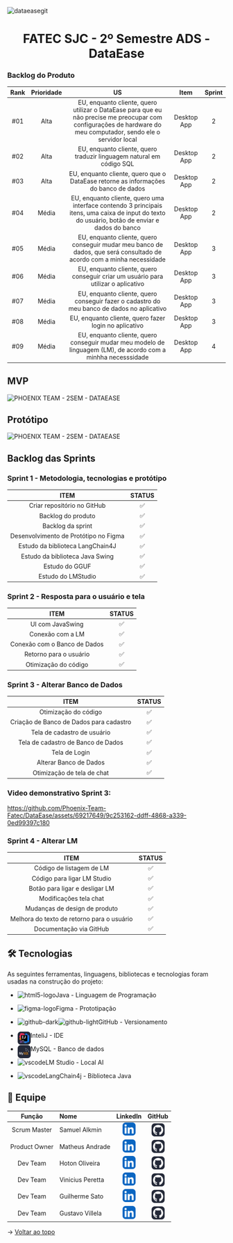 ![dataeasegit](https://github.com/Phoenix-Team-Fatec/DataEase/assets/69217649/7b36309a-c0fa-4f39-8e69-e46377f52392)

<span id="topo">
<h1 align="center"> FATEC SJC - 2º Semestre ADS - DataEase </h1>
  
### Backlog do Produto

| Rank     | Prioridade |  US   | Item | Sprint | 
| :----: | :----: | :----: | :----: | :----: |
| #01    | Alta | EU, enquanto cliente, quero utilizar o DataEase para que eu não precise me preocupar com configurações de hardware do meu computador, sendo ele o servidor local  | Desktop App |  2  |
| #02    | Alta |EU, enquanto cliente, quero traduzir linguagem natural em código SQL | Desktop App |  2  | 
| #03    | Alta |EU, enquanto cliente, quero que o DataEase retorne as informações do banco de dados | Desktop App |  2  | 
| #04    | Média |EU, enquanto cliente, quero uma interface contendo 3 principais itens, uma caixa de input do texto do usuário, botão de enviar e dados do banco | Desktop App | 2  |
| #05    | Média |EU, enquanto cliente, quero conseguir mudar meu banco de dados, que será consultado de acordo com a minha necessidade | Desktop App | 3 |
| #06    | Média |EU, enquanto cliente, quero conseguir criar um usuário para utilizar o aplicativo | Desktop App | 3 |
| #07    | Média |EU, enquanto cliente, quero conseguir fazer o cadastro do meu banco de dados no aplicativo | Desktop App | 3 |
| #08    | Média |EU, enquanto cliente, quero fazer login no aplicativo | Desktop App | 3 | 
| #09    | Média |EU, enquanto cliente, quero conseguir mudar meu modelo de linguagem (LM), de acordo com a minhha necesssidade | Desktop App| 4 |



## MVP
<span id="mvp">

![PHOENIX TEAM - 2SEM - DATAEASE](https://github.com/Phoenix-Team-Fatec/DataEase/assets/69217649/6169ea66-3a54-45be-af09-f715f152119b)

## Protótipo
<span id="prototipo">

![PHOENIX TEAM - 2SEM - DATAEASE](https://github.com/Phoenix-Team-Fatec/DataEase/assets/69217649/d2a026fb-c9be-4b0d-a7d2-64320dba06ca)

## Backlog das Sprints

### Sprint 1 - Metodologia, tecnologias e protótipo

| ITEM   | STATUS |
| :----: | :----: |
|Criar repositório no GitHub| :white_check_mark: |
|Backlog do produto| :white_check_mark: |
|Backlog da sprint| :white_check_mark: |
|Desenvolvimento de Protótipo no Figma| :white_check_mark: |
|Estudo da biblioteca LangChain4J| :white_check_mark: |
|Estudo da biblioteca Java Swing| :white_check_mark: |
|Estudo do GGUF| :white_check_mark: |
|Estudo do LMStudio| :white_check_mark: |

### Sprint 2 - Resposta para o usuário e tela

| ITEM   | STATUS |
| :----: | :----: |
|UI com JavaSwing| :white_check_mark: |
|Conexão com a LM| :white_check_mark: |
|Conexão com o Banco de Dados| :white_check_mark: |
|Retorno para o usuário| :white_check_mark: |
|Otimização do código| :white_check_mark: |

### Sprint 3 - Alterar Banco de Dados

| ITEM   | STATUS |
| :----: | :----: |
|Otimização do código| :white_check_mark: |
|Criação de Banco de Dados para cadastro| :white_check_mark: |
|Tela de cadastro de usuário| :white_check_mark: |
|Tela de cadastro de Banco de Dados| :white_check_mark: |
|Tela de Login| :white_check_mark: |
|Alterar Banco de Dados| :white_check_mark: |
|Otimização de tela de chat| :white_check_mark: |
### Video demonstrativo Sprint 3:
https://github.com/Phoenix-Team-Fatec/DataEase/assets/69217649/9c253162-ddff-4868-a339-0ed99397c180

### Sprint 4 - Alterar LM

| ITEM   | STATUS |
| :----: | :----: |
|Código de listagem de LM| :white_check_mark: |
|Código para ligar LM Studio| :white_check_mark: |
|Botâo para ligar e desligar LM| :white_check_mark: |
|Modificaçôes tela chat| :white_check_mark: |
|Mudanças de design de produto| :white_check_mark: |
|Melhora do texto de retorno para o usuário| :white_check_mark: |
|Documentação via GitHub| :white_check_mark: |

## 🛠️ Tecnologias

As seguintes ferramentas, linguagens, bibliotecas e tecnologias foram usadas na construção do projeto:

* <p>
   <img align="left" title="html5-logo" height="30px" src="https://raw.githubusercontent.com/jmnote/z-icons/master/svg/java.svg"/>
   Java - Linguagem de Programação
 </p>
 
* <p>
  <img align="left" title="figma-logo" height="30px" src="https://user-images.githubusercontent.com/76211125/227502784-c94d5e2d-2e39-449b-ba85-053b9106b979.png"/>
   Figma - Prototipação
 </p>

* <p>
   <img align="left" title="github-dark" height="30px" src="https://user-images.githubusercontent.com/76211125/227561942-1503fb74-eb8e-41d1-936e-bf22bc2d70eb.png#gh-dark-mode-only"/>
   <img align="left" title="github-light" height="30px" src="https://user-images.githubusercontent.com/76211125/227561896-a90cea71-7431-4908-ac8d-71fc02603eeb.png#gh-light-mode-only"/>
   GitHub - Versionamento
 </p>

* <p>
   <img align="left" title="vscode" height="30px" src="https://github.com/tandpfun/skill-icons/raw/main/icons/Idea-Dark.svg"/>
   InteliJ - IDE
 </p>

* <p>
   <img align="left" title="vscode" height="30px" src="https://github.com/tandpfun/skill-icons/raw/main/icons/MySQL-Dark.svg"/>
   MySQL - Banco de dados
 </p>
 
* <p>
   <img align="left" title="vscode" height="30px" src="https://camo.githubusercontent.com/d1f8b9902e03d83c107b07a7194886dec1176f748afa6eeb425023ef0a4a6642/68747470733a2f2f6c6d73747564696f2e61692f6173736574732f616e64726f69642d6368726f6d652d353132783531322e706e67"/>
   LM Studio - Local AI
 </p>
 
* <p>
   <img align="left" title="vscode" height="30px" src="https://github.com/Phoenix-Team-Fatec/DataEase/assets/69217649/1a8d8fbf-f2ae-4b75-bfe5-4ee7a7c53925"/>
   LangChain4j - Biblioteca Java
 </p>
 

<span id="equipe">

## :busts_in_silhouette: Equipe

|    Função     | Nome                     |                               LinkedIn                                |                     GitHub                     |
| :----------:  | :----------------------- | :-------------------------------------------------------------------: | :--------------------------------------------: |
|   Scrum Master    | Samuel Alkmin                   |[<img height="30px" src="https://github.com/tandpfun/skill-icons/blob/main/icons/LinkedIn.svg">](https://www.linkedin.com/in/samuel-alkmin-machado-52743a292/)|      [<img align="center" height="30px" src="https://github.com/tandpfun/skill-icons/blob/main/icons/Github-Dark.svg"/>](https://github.com/samekmd)        |
|   Product Owner   | Matheus Andrade                 |[<img height="30px" src="https://github.com/tandpfun/skill-icons/blob/main/icons/LinkedIn.svg">](https://www.linkedin.com/in/matheus-andrade-b1a65b1ba/)|      [<img align="center" height="30px" src="https://github.com/tandpfun/skill-icons/blob/main/icons/Github-Dark.svg"/>](https://github.com/MatheusAndrade1999)      | 
| Dev Team  | Hoton Oliveira                   |[<img height="30px" src="https://github.com/tandpfun/skill-icons/blob/main/icons/LinkedIn.svg">](https://www.linkedin.com/in/hoton-oliveira/)                                                   |         [<img align="center" height="30px" src="https://github.com/tandpfun/skill-icons/blob/main/icons/Github-Dark.svg"/>](https://github.com/hfoliveira90)     |
| Dev Team | Vinicius Peretta                |[<img height="30px" src="https://github.com/tandpfun/skill-icons/blob/main/icons/LinkedIn.svg">](https://www.linkedin.com/in/vinicius-peretta-5a2436227/)|      [<img align="center" height="30px" src="https://github.com/tandpfun/skill-icons/blob/main/icons/Github-Dark.svg"/>](https://github.com/Peretta)        |
|   Dev Team    | Guilherme Sato                |[<img height="30px" src="https://github.com/tandpfun/skill-icons/blob/main/icons/LinkedIn.svg">](https://www.linkedin.com/in/guilherme-sato-42b609292/)|      [<img align="center" height="30px" src="https://github.com/tandpfun/skill-icons/blob/main/icons/Github-Dark.svg"/>](https://github.com/thenewjapzzz)     |
|   Dev Team    | Gustavo Villela                  |[<img height="30px" src="https://github.com/tandpfun/skill-icons/blob/main/icons/LinkedIn.svg">](https://www.linkedin.com/in/gustavo-villela-a9314b268/)|      [<img align="center" height="30px" src="https://github.com/tandpfun/skill-icons/blob/main/icons/Github-Dark.svg"/>](https://github.com/TaldoGus)       |  

→ [Voltar ao topo](#topo)

 

